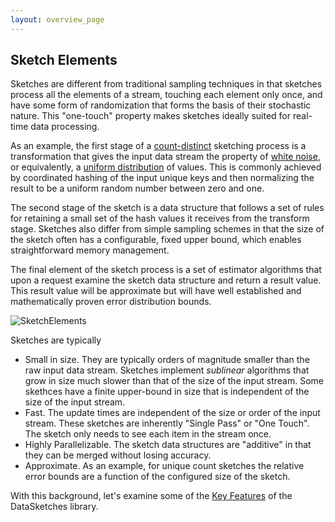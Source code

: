 ```yaml
---
layout: overview_page
---
```


## Sketch Elements

Sketches are different from traditional sampling techniques in that sketches process all 
the elements of a stream, touching each element only once,
and have some form of randomization that forms the basis of their stochastic nature. 
This "one-touch" property makes sketches ideally suited for real-time data processing.

As an example, the first stage of a 
<a href="https://en.wikipedia.org/wiki/Count-distinct_problem">count-distinct</a> sketching 
process is a transformation that gives the input data stream the property of 
<a href="https://en.wikipedia.org/wiki/White_noise">white noise</a>, or equivalently, a 
<a href="https://en.wikipedia.org/wiki/Uniform_distribution_%28discrete%29">uniform distribution</a> 
of values. 
This is commonly achieved by coordinated hashing of the input unique keys and then normalizing 
the result to be a uniform random number between zero and one.

The second stage of the sketch is a data structure that follows a set of rules for retaining a small 
set of the hash values it receives from the transform stage. 
Sketches also differ from simple sampling schemes in that the size of the sketch often has a 
configurable, fixed upper bound, which enables straightforward memory management. 

The final element of the sketch process is a set of estimator algorithms that upon a request 
examine the sketch data structure and return a result value. 
This result value will be approximate but will have well established and mathematically 
proven error distribution bounds.

<img class="doc-img-full" src="{{site.docs_img_dir}}SketchElements.png" alt="SketchElements" />

Sketches are typically

* Small in size. They are typically orders of magnitude smaller than the raw input data stream. 
Sketches implement *sublinear* algorithms that grow in size much slower than that of the size of
the input stream.  Some skethces have a finite upper-bound in size that is independent of the 
size of the input stream.
* Fast. The update times are independent of the size or order of the input stream. 
These sketches are inherently "Single Pass" or "One Touch". 
The sketch only needs to see each item in the stream once.
* Highly Parallelizable. The sketch data structures are "additive" in that they can 
be merged without losing accuracy.
* Approximate. As an example, for unique count sketches the relative error bounds 
are a function of the configured size of the sketch.

With this background, let's examine some of the 
<a href="KeyFeatures.html">Key Features</a> of the DataSketches library.